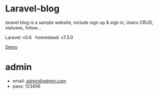 # Laravel-blog

laravel blog is a sample website, include sign up & sign in, Users CRUD, statuses, follow...

Laravel: v5.6   &nbsp; homestead: v7.3.0 

[Demo](http://sleepy-escarpment-52817.herokuapp.com)

# admin
* email: admin@admin.com
* pass:  123456

